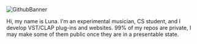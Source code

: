 ![GithubBanner](https://github.com/223230/223230/assets/68156346/16b90cad-102c-4b5b-a454-ca791a01ca46)

Hi, my name is Luna. I'm an experimental musician, CS student, and I develop VST/CLAP plug-ins and websites. 99% of my repos are private, I may make some of them public once they are in a presentable state.
